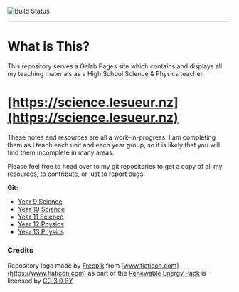 ![Build Status](https://gitlab.com/pages/hugo/badges/master/build.svg)

---

# What is This?

This repository serves a Gitlab Pages site which contains and displays all my teaching materials as a High School Science & Physics teacher.

# [https://science.lesueur.nz](https://science.lesueur.nz)

These notes and resources are all a work-in-progress. I am completing them as I teach each unit and each year group, so it is likely that you will find them incomplete in many areas.

Please feel free to head over to my git repositories to get a copy of all my resources, to contribute, or just to report bugs.

__Git:__

- [Year 9 Science](https://gitlab.com/Finnito/9-science)
- [Year 10 Science](https://gitlab.com/Finnito/10-science)
- [Year 11 Science](https://gitlab.com/Finnito/11-science)
- [Year 12 Physics](https://gitlab.com/Finnito/12-physics)
- [Year 13 Physics](https://gitlab.com/Finnito/13-physics)

### Credits

Repository logo made by [Freepik](https://www.flaticon.com/authors/freepik) from [www.flaticon.com](https://www.flaticon.com) as part of the [Renewable Energy Pack](https://www.flaticon.com/packs/reneweable-energy-1) is licensed by [CC 3.0 BY](http://creativecommons.org/licenses/by/3.0/)